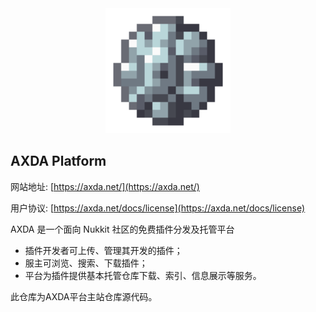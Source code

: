 <div align="center">
    <a href="https://axda.net/">
        <img src="/images/logo.png" alt="Logo" width="200" height="200">
    </a>
</div>

## AXDA Platform

网站地址: [https://axda.net/](https://axda.net/)

用户协议: [https://axda.net/docs/license](https://axda.net/docs/license)

AXDA 是一个面向 Nukkit 社区的免费插件分发及托管平台

- 插件开发者可上传、管理其开发的插件；
- 服主可浏览、搜索、下载插件；
- 平台为插件提供基本托管仓库下载、索引、信息展示等服务。

此仓库为AXDA平台主站仓库源代码。